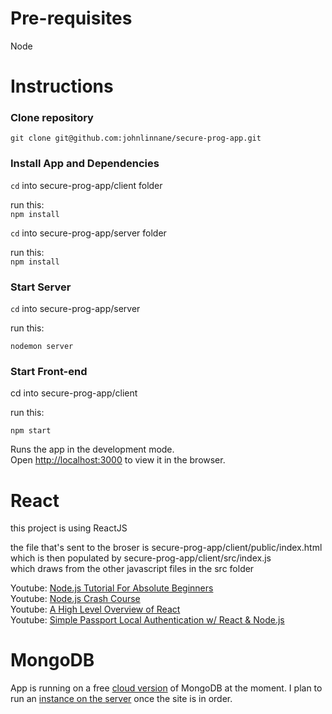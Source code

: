 # Pre-requisites

Node  

# Instructions
### Clone repository

`git clone git@github.com:johnlinnane/secure-prog-app.git`

### Install App and Dependencies

`cd` into secure-prog-app/client folder  

run this:  
`npm install`  


`cd` into secure-prog-app/server folder  

run this:  
`npm install`  


### Start Server

`cd` into secure-prog-app/server

run this:  

`nodemon server`

### Start Front-end

cd into secure-prog-app/client

run this:

`npm start`

Runs the app in the development mode.\
Open [http://localhost:3000](http://localhost:3000) to view it in the browser.

# React

this project is using ReactJS

the file that's sent to the broser is secure-prog-app/client/public/index.html  
which is then populated by secure-prog-app/client/src/index.js  
which draws from the other javascript files in the src folder

Youtube: [Node.js Tutorial For Absolute Beginners](https://www.youtube.com/watch?v=U8XF6AFGqlc)  
Youtube: [Node.js Crash Course](https://www.youtube.com/watch?v=fBNz5xF-Kx4)  
Youtube: [A High Level Overview of React](https://www.youtube.com/watch?v=FRjlF74_EZk)  
Youtube: [Simple Passport Local Authentication w/ React & Node.js](https://www.youtube.com/watch?v=IUw_TgRhTBE)  

# MongoDB

App is running on a free [cloud version](https://https://www.mongodb.com/cloud/atlas) of MongoDB at the moment.
I plan to run an [instance on the server](https://docs.mongodb.com/guides/server/install/) once the site is in order.